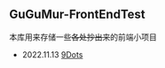 ## GuGuMur-FrontEndTest
本库用来存储一些<del>各处抄出来</del>的前端小项目
* 2022.11.13 [9Dots](/2022.11.13_9dots/index.html)